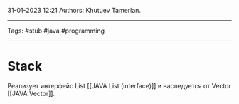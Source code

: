 31-01-2023
12:21
Authors: Khutuev Tamerlan.
***
Tags: #stub #java #programming 
***
# Stack

Реализует интерфейс List [[JAVA List (interface)]] и наследуется от Vector [[JAVA Vector]].

